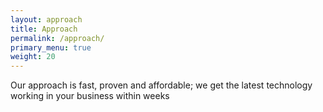 ```yaml
---
layout: approach
title: Approach
permalink: /approach/
primary_menu: true
weight: 20
---
```


Our approach is fast, proven and affordable; we get the latest technology working in your business within weeks
